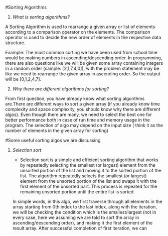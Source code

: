 #Sorting Algorithms

1. *What is sorting algorithms?*

A Sorting Algorithm is used to rearrange a given array or list of elements according to a comparison operator on the elements. The comparison operator is used to decide the new order of elements in the respective data structure.

Example: The most common sorting we have been used from school time would be making numbers in ascending/descending order. In programming, there are also questions like we will be given some array containing integers in a random order (sample: [2,1,7,4,0]), with the problem statement may be like we need to rearrange the given array in ascending order. So the output will be [0,1,2,4,7].

2. *Why there are different algorithms for sorting?*

From first question, you have already know what sorting algorithms are.There are different ways to sort a given array (if you already know time complexity and space complexity, you should know why there are different algos). Even though there are many, we need to select the best one for better performance both in case of run time and memory usage in the program. The selection of algo may depend on the input size ( think it as the number of elements in the given array for sorting)

 <!-- query section will be updated accordingly! -->

#Some useful sorting algos we are discussing

1. *Selection sort* 

     - Selection sort is a simple and efficient sorting algorithm that works by repeatedly selecting the smallest (or largest) element from the unsorted portion of the list and moving it to the sorted portion of the list. 
     The algorithm repeatedly selects the smallest (or largest) element from the unsorted portion of the list and swaps it with the first element of the unsorted part. This process is repeated for the remaining unsorted portion until the entire list is sorted.

     In simple words, in this algo, we first traverse through all elements in the array starting from 0th index to the last index. along with the iteration, we will be checking the condition which is the smallest/largest (not in every case, here we assuming we are told to sort the array in ascending/descending order), and making it the first element of the result array. After successful completion of first iteration, we can 